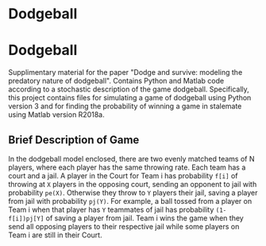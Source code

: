 # Dodgeball
Dodgeball
======
Supplimentary material for the paper "Dodge and survive:  modeling the predatory nature of dodgeball". Contains Python and Matlab code according to a stochastic description of the game dodgeball. Specifically, this project contains files for simulating a game of dodgeball using Python version 3 and for finding the probability of winning a game in stalemate using Matlab version R2018a.

Brief Description of Game
------
In the dodgeball model enclosed, there are two evenly matched teams of N players, where each player has the same throwing rate. Each team has a court and a jail. A player in the Court for Team i has probability `f[i]` of throwing at `X` players in the opposing court, sending an opponent to jail with probability `pe(X)`. Otherwise they throw to `Y` players their jail, saving a player from jail with probability `pj(Y)`. For example, a ball tossed from a player on Team i when that player has `Y` teammates of jail has probability `(1-f[i])pj[Y]` of saving a player from jail. Team i wins the game when they send all opposing players to their respective jail while some players on Team i are still in their Court.
